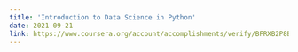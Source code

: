 ```yaml
---
title: 'Introduction to Data Science in Python'
date: 2021-09-21
link: https://www.coursera.org/account/accomplishments/verify/BFRXB2P8BNFX?utm_source=link&utm_medium=certificate&utm_content=cert_image&utm_campaign=sharing_cta&utm_product=course
---
```

